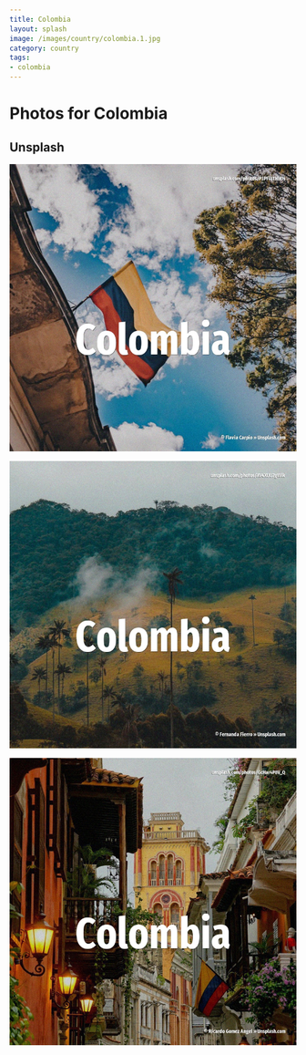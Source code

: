 ```yaml
---
title: Colombia
layout: splash
image: /images/country/colombia.1.jpg
category: country
tags:
- colombia
---
```

# Photos for Colombia

## Unsplash

![Colombia](/images/country/colombia.1.jpg)

![Colombia](/images/country/colombia.2.jpg)

![Colombia](/images/country/colombia.3.jpg)